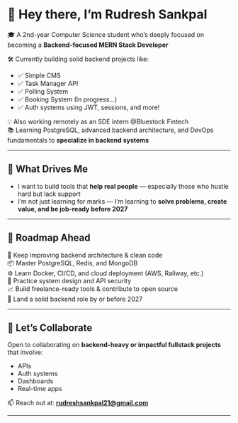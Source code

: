 # 👋 Hey there, I’m Rudresh Sankpal

🎓 A 2nd-year Computer Science student who’s deeply focused on becoming a **Backend-focused MERN Stack Developer**

🛠️ Currently building solid backend projects like:
- ✅ Simple CMS
- ✅ Task Manager API
- ✅ Polling System 
- ✅ Booking System  (In progress...)
- ✅ Auth systems using JWT, sessions, and more!

💡 Also working remotely as an SDE intern @Bluestock Fintech  
📚 Learning PostgreSQL, advanced backend architecture, and DevOps fundamentals to **specialize in backend systems**

---

## 🚀 What Drives Me
- I want to build tools that **help real people** — especially those who hustle hard but lack support
- I’m not just learning for marks — I’m learning to **solve problems, create value, and be job-ready before 2027**

---

## 🎯 Roadmap Ahead
🔄 Keep improving backend architecture & clean code  
📦 Master PostgreSQL, Redis, and MongoDB  
⚙️ Learn Docker, CI/CD, and cloud deployment (AWS, Railway, etc.)  
💬 Practice system design and API security  
📈 Build freelance-ready tools & contribute to open source  
💼 Land a solid backend role by or before 2027  

---

## 🤝 Let’s Collaborate
Open to collaborating on **backend-heavy or impactful fullstack projects** that involve:
- APIs
- Auth systems
- Dashboards
- Real-time apps

📫 Reach out at: **rudreshsankpal21@gmail.com**

---


